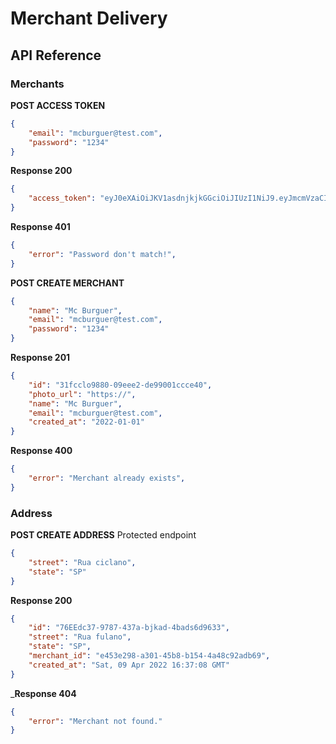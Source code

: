 # Merchant Delivery 

## API Reference

### Merchants
__POST ACCESS TOKEN__
```json
{
    "email": "mcburguer@test.com",
	"password": "1234"
}
```
__Response 200__
```json
{
  	"access_token": "eyJ0eXAiOiJKV1asdnjkjkGGciOiJIUzI1NiJ9.eyJmcmVzaCI6ZmFsc2UsImlhdCI6MTY0OTQzNzgyMSwianRpIjoiZWFhZDJjNzktMjRiNy00MDc2LWE2YzgtMzA5MzllMGJiMjJkIiwidHlwZSI6ImFjY2VzcyIsInN1YiI6ImU0NTNlMjk4LWEzMDEtNDViOC1iMTU0LTRhNDhjOTJhZGI2OSIsIm5iZiI6MTY0OTQzNzgyMSwiZXhwIjoxNjQ5jEreA1q0XkChMeAGg"
}
```
__Response 401__
```json
{
    "error": "Password don't match!",
}
```

__POST CREATE MERCHANT__
```json
{
    "name": "Mc Burguer",
    "email": "mcburguer@test.com",
	"password": "1234"
}
```
__Response 201__
```json
{
    "id": "31fcclo9880-09eee2-de99001ccce40",
    "photo_url": "https://",
    "name": "Mc Burguer",
    "email": "mcburguer@test.com",
    "created_at": "2022-01-01"
}
```
__Response 400__
```json
{
    "error": "Merchant already exists",
}
```

### Address
__POST CREATE ADDRESS__
Protected endpoint
```json
{
	"street": "Rua ciclano",
	"state": "SP"
}
```
__Response 200__
```json
{
    "id": "76EEdc37-9787-437a-bjkad-4bads6d9633",
	"street": "Rua fulano",
	"state": "SP",
	"merchant_id": "e453e298-a301-45b8-b154-4a48c92adb69",
    "created_at": "Sat, 09 Apr 2022 16:37:08 GMT"
}
```
___Response 404__
```json
{
    "error": "Merchant not found."
}
```